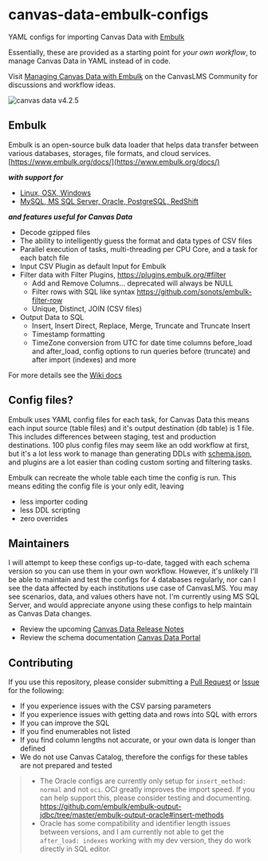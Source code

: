 # canvas-data-embulk-configs
YAML configs for importing Canvas Data with [Embulk](https://www.embulk.org)

Essentially, these are provided as a starting point for _your own workflow_, to manage Canvas Data in YAML instead of in code.

Visit [Managing Canvas Data with Embulk](https://community.canvaslms.com/groups/canvas-developers/blog/2019/07/05/managing-canvas-data-with-embulk) on the CanvasLMS Community for discussions and workflow ideas.

![canvas data v4.2.5](https://img.shields.io/static/v1.svg?label=canvas%20data&message=v4.2.5&color=blue)

## Embulk
Embulk is an open-source bulk data loader that helps data transfer between various databases, storages, file formats, and cloud services. [https://www.embulk.org/docs/](https://www.embulk.org/docs/)

***with support for***
- [Linux, OSX, Windows](https://github.com/embulk/embulk#quick-start)
- [MySQL, MS SQL Server, Oracle, PostgreSQL, RedShift](https://github.com/embulk/embulk-output-jdbc)

***and features useful for Canvas Data***
- Decode gzipped files
- The ability to intelligently guess the format and data types of CSV files
- Parallel execution of tasks, multi-threading per CPU Core, and a task for each batch file
- Input CSV Plugin as default Input for Embulk
- Filter data with Filter Plugins, https://plugins.embulk.org/#filter
	- Add and Remove Columns... deprecated will always be NULL
    - Filter rows with SQL like syntax https://github.com/sonots/embulk-filter-row
    - Unique, Distinct, JOIN (CSV files)
- Output Data to SQL
    - Insert, Insert Direct, Replace, Merge, Truncate and Truncate Insert
    - Timestamp formatting
    - TimeZone conversion from UTC for date time columns before_load and after_load, config options to run queries before (truncate) and after import (indexes) and more


For more details see the [Wiki docs](https://github.com/ccsd/canvas-data-embulk-configs/wiki)

## Config files?

Embulk uses YAML config files for each task, for Canvas Data this means each input source (table files) and it's output destination (db table) is 1 file. This includes differences between staging, test and production destinations. 100 plus config files may seem like an odd workflow at first, but it's a lot less work to manage than generating DDLs with [schema.json](https://portal.inshosteddata.com/api/schema/latest), and plugins are a lot easier than coding custom sorting and filtering tasks.

Embulk can recreate the whole table each time the config is run. This means editing the config file is your only edit, leaving
- less importer coding
- less DDL scripting
- zero overrides

## Maintainers
I will attempt to keep these configs up-to-date, tagged with each schema version so you can use them in your own workflow. However, it's unlikely I'll be able to maintain and test the configs for 4 databases regularly, nor can I see the data affected by each institutions use case of CanvasLMS. You may see scenarios, data, and values others have not. I'm currently using MS SQL Server, and would appreciate anyone using these configs to help maintain as Canvas Data changes.

- Review the upcoming [Canvas Data Release Notes](https://community.canvaslms.com/community/answers/releases/release-notes-canvas-data)
- Review the schema documentation [Canvas Data Portal](https://portal.inshosteddata.com/docs)

## Contributing
If you use this repository, please consider submitting a [Pull Request](https://github.com/ccsd/canvas-data-embulk-configs/pulls) or [Issue](https://github.com/ccsd/canvas-data-embulk-configs/issues) for the following:
- If you experience issues with the CSV parsing parameters
- If you experience issues with getting data and rows into SQL with errors
- If you can improve the SQL
- If you find enumerables not listed
- If you find column lengths not accurate, or your own data is longer than defined
- We do not use Canvas Catalog, therefore the configs for these tables are not prepared and tested

> - The Oracle configs are currently only setup for `insert_method: normal` and not `oci`. OCI greatly improves the import speed. If you can help support this, please consider testing and documenting. https://github.com/embulk/embulk-output-jdbc/tree/master/embulk-output-oracle#insert-methods
> - Oracle has some compatibility and identifier length issues between versions, and I am currently not able to get the `after_load: indexes` working with my dev version, they do work directly in SQL editor.